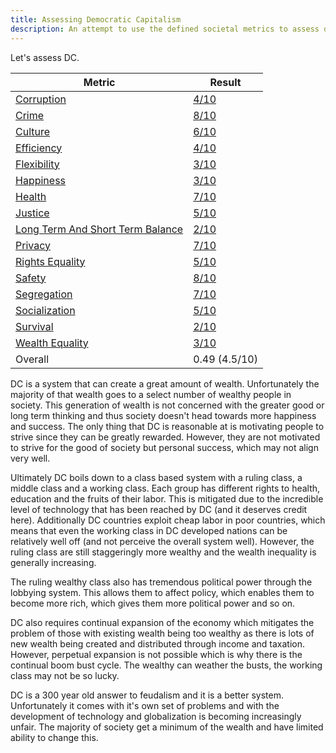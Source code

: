 ```yaml
---
title: Assessing Democratic Capitalism
description: An attempt to use the defined societal metrics to assess democratic capitalism.
---
```


Let's assess DC.

Metric | Result
--- | ---
[Corruption](../societal-metrics/metrics/corruption) | [4/10](metrics/corruption)
[Crime](../societal-metrics/metrics/crime) | [8/10](metrics/crime)
[Culture](../societal-metrics/metrics/culture) | [6/10](metrics/culture)
[Efficiency](../societal-metrics/metrics/efficiency) | [4/10](metrics/efficiency)
[Flexibility](../societal-metrics/metrics/flexibility) | [3/10](metrics/flexibility)
[Happiness](../societal-metrics/metrics/happiness) | [3/10](metrics/happiness)
[Health](../societal-metrics/metrics/health) | [7/10](metrics/health)
[Justice](../societal-metrics/metrics/justice) | [5/10](metrics/justice)
[Long Term And Short Term Balance](../societal-metrics/metrics/long-term-and-short-term-balance) | [2/10](metrics/long-term-and-short-term-balance)
[Privacy](../societal-metrics/metrics/privacy) | [7/10](metrics/privacy)
[Rights Equality](../societal-metrics/metrics/rights-equality) | [5/10](metrics/rights-equality)
[Safety](../societal-metrics/metrics/safety) | [8/10](metrics/safety)
[Segregation](../societal-metrics/metrics/segregation) | [7/10](metrics/segregation)
[Socialization](../societal-metrics/metrics/socialization) | [5/10](metrics/socialization)
[Survival](../societal-metrics/metrics/survival) | [2/10](metrics/survival)
[Wealth Equality](../societal-metrics/metrics/wealth-equality) | [3/10](metrics/wealth-equality)
Overall | 0.49 (4.5/10)

DC is a system that can create a great amount of wealth. Unfortunately the majority of that wealth goes to a select number of wealthy people in society. This generation of wealth is not concerned with the greater good or long term thinking and thus society doesn't head towards more happiness and success. The only thing that DC is reasonable at is motivating people to strive since they can be greatly rewarded. However, they are not motivated to strive for the good of society but personal success, which may not align very well.

Ultimately DC boils down to a class based system with a ruling class, a middle class and a working class. Each group has different rights to health, education and the fruits of their labor. This is mitigated due to the incredible level of technology that has been reached by DC (and it deserves credit here). Additionally DC countries exploit cheap labor in poor countries, which means that even the working class in DC developed nations can be relatively well off (and not perceive the overall system well). However, the ruling class are still staggeringly more wealthy and the wealth inequality is generally increasing.

The ruling wealthy class also has tremendous political power through the lobbying system. This allows them to affect policy, which enables them to become more rich, which gives them more political power and so on.

DC also requires continual expansion of the economy which mitigates the problem of those with existing wealth being too wealthy as there is lots of new wealth being created and distributed through income and taxation. However, perpetual expansion is not possible which is why there is the continual boom bust cycle. The wealthy can weather the busts, the working class may not be so lucky.

DC is a 300 year old answer to feudalism and it is a better system. Unfortunately it comes with it's own set of problems and with the development of technology and globalization is becoming increasingly unfair. The majority of society get a minimum of the wealth and have limited ability to change this.

